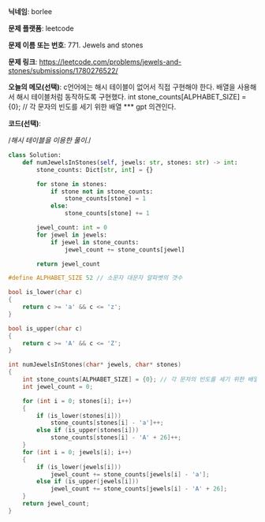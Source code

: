 **닉네임**: borlee

**문제 플랫폼**: leetcode

**문제 이름 또는 번호**: 771. Jewels and stones

**문제 링크**: https://leetcode.com/problems/jewels-and-stones/submissions/1780276522/

**오늘의 메모(선택)**: 
 c언어에는 해시 테이블이 없어서 직접 구현해야 한다. 배열을 사용해서 해시 테이블처럼 동작하도록 구현했다.
 int stone_counts[ALPHABET_SIZE] = {0}; // 각 문자의 빈도를 세기 위한 배열 *** gpt 의견인다.

**코드(선택)**:

/*해시 테이블을 이용한 풀이.*/
```python
class Solution:
    def numJewelsInStones(self, jewels: str, stones: str) -> int:
        stone_counts: Dict[str, int] = {}

        for stone in stones:
            if stone not in stone_counts:
                stone_counts[stone] = 1
            else:
                stone_counts[stone] += 1

        jewel_count: int = 0
        for jewel in jewels:
            if jewel in stone_counts:
                jewel_count += stone_counts[jewel]

        return jewel_count
```
```c
#define ALPHABET_SIZE 52 // 소문자 대문자 알파벳의 갯수

bool is_lower(char c)
{
    return c >= 'a' && c <= 'z';
}

bool is_upper(char c)
{
    return c >= 'A' && c <= 'Z';
}

int numJewelsInStones(char* jewels, char* stones) 
{
    int stone_counts[ALPHABET_SIZE] = {0}; // 각 문자의 빈도를 세기 위한 배열 ***
    int jewel_count = 0;

    for (int i = 0; stones[i]; i++)
    {
        if (is_lower(stones[i]))
            stone_counts[stones[i] - 'a']++;
        else if (is_upper(stones[i]))
            stone_counts[stones[i] - 'A' + 26]++;
    }    
    for (int i = 0; jewels[i]; i++)
    {
        if (is_lower(jewels[i]))
            jewel_count += stone_counts[jewels[i] - 'a'];
        else if (is_upper(jewels[i]))
            jewel_count += stone_counts[jewels[i] - 'A' + 26];
    }
    return jewel_count;
}
```